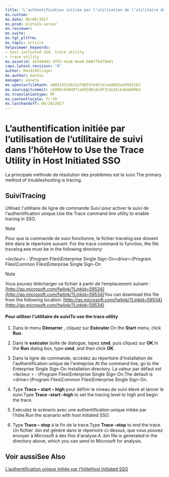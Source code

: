 ```yaml
---
title: "L’authentification initiée par l’utilisation de l’utilitaire de suivi dans l’hôte | Documents Microsoft"
ms.custom: 
ms.date: 06/08/2017
ms.prod: biztalk-server
ms.reviewer: 
ms.suite: 
ms.tgt_pltfrm: 
ms.topic: article
helpviewer_keywords:
- host initiated SSO, trace utility
- trace utility
ms.assetid: a53444d1-3f63-42a6-8ee6-b60ff9af9e41
caps.latest.revision: "8"
author: MandiOhlinger
ms.author: mandia
manager: anneta
ms.openlocfilehash: e00514515b31e79655fe457e1aa8682edf002183
ms.sourcegitcommit: cb908c540d8f1a692d01dc8f313e16cb4b4e696d
ms.translationtype: MT
ms.contentlocale: fr-FR
ms.lasthandoff: 09/20/2017
---
```

# <a name="how-to-use-the-trace-utility-in-host-initiated-sso"></a><span data-ttu-id="88bba-102">L’authentification initiée par l’utilisation de l’utilitaire de suivi dans l’hôte</span><span class="sxs-lookup"><span data-stu-id="88bba-102">How to Use the Trace Utility in Host Initiated SSO</span></span>
<span data-ttu-id="88bba-103">La principale méthode de résolution des problèmes est le suivi.</span><span class="sxs-lookup"><span data-stu-id="88bba-103">The primary method of troubleshooting is tracing.</span></span>  
  
## <a name="tracing"></a><span data-ttu-id="88bba-104">Suivi</span><span class="sxs-lookup"><span data-stu-id="88bba-104">Tracing</span></span>  
 <span data-ttu-id="88bba-105">Utilisez l'utilitaire de ligne de commande Suivi pour activer le suivi de l'authentification unique.</span><span class="sxs-lookup"><span data-stu-id="88bba-105">Use the Trace command line utility to enable tracing in SSO.</span></span>  
  
> [!NOTE]
>  <span data-ttu-id="88bba-106">Pour que la commande de suivi fonctionne, le fichier tracelog.exe doivent être dans le répertoire suivant :</span><span class="sxs-lookup"><span data-stu-id="88bba-106">For the trace command to function, the file tracelog.exe must be in the following directory:</span></span>  
>   
>  <span data-ttu-id="88bba-107">\<*lecteur*> : \Program Files\Enterprise Single Sign-On</span><span class="sxs-lookup"><span data-stu-id="88bba-107">\<*drive*>:\Program Files\Common Files\Enterprise Single Sign-On</span></span>  
  
> [!NOTE]
>  <span data-ttu-id="88bba-108">Vous pouvez télécharger ce fichier à partir de l’emplacement suivant : [http://go.microsoft.com/fwlink/?LinkId=59534](http://go.microsoft.com/fwlink/?LinkId=59534)</span><span class="sxs-lookup"><span data-stu-id="88bba-108">You can download this file from the following location: [http://go.microsoft.com/fwlink/?LinkId=59534](http://go.microsoft.com/fwlink/?LinkId=59534)</span></span>  
  
#### <a name="to-use-the-trace-utility"></a><span data-ttu-id="88bba-109">Pour utiliser l'utilitaire de suivi</span><span class="sxs-lookup"><span data-stu-id="88bba-109">To use the trace utility</span></span>  
  
1.  <span data-ttu-id="88bba-110">Dans le menu **Démarrer** , cliquez sur **Exécuter**.</span><span class="sxs-lookup"><span data-stu-id="88bba-110">On the **Start** menu, click **Run**.</span></span>  
  
2.  <span data-ttu-id="88bba-111">Dans le **exécuter** boîte de dialogue, tapez **cmd**, puis cliquez sur **OK**.</span><span class="sxs-lookup"><span data-stu-id="88bba-111">In the **Run** dialog box, type **cmd**, and then click **OK**.</span></span>  
  
3.  <span data-ttu-id="88bba-112">Dans la ligne de commande, accédez au répertoire d'installation de l'authentification unique de l'entreprise.</span><span class="sxs-lookup"><span data-stu-id="88bba-112">At the command line, go to the Enterprise Single Sign-On installation directory.</span></span> <span data-ttu-id="88bba-113">La valeur par défaut est \<lecteur > : \Program Files\Enterprise Single Sign-On.</span><span class="sxs-lookup"><span data-stu-id="88bba-113">The default is \<drive>:\Program Files\Common Files\Enterprise Single Sign-On.</span></span>  
  
4.  <span data-ttu-id="88bba-114">Type **Trace – start – high** pour définir le niveau de suivi élevé et lancer le suivi.</span><span class="sxs-lookup"><span data-stu-id="88bba-114">Type **Trace –start –high** to set the tracing level to high and begin the trace.</span></span>  
  
5.  <span data-ttu-id="88bba-115">Exécutez le scénario avec une authentification unique initiée par l'hôte.</span><span class="sxs-lookup"><span data-stu-id="88bba-115">Run the scenario with host initiated SSO.</span></span>  
  
6.  <span data-ttu-id="88bba-116">Type **Trace – stop** à la fin de la trace.</span><span class="sxs-lookup"><span data-stu-id="88bba-116">Type **Trace –stop** to end the trace.</span></span> <span data-ttu-id="88bba-117">Un fichier .bin est généré dans le répertoire ci-dessus, que vous pouvez envoyer à Microsoft à des fins d'analyse.</span><span class="sxs-lookup"><span data-stu-id="88bba-117">A .bin file is generated in the directory above, which you can send to Microsoft for analysis.</span></span>  
  
## <a name="see-also"></a><span data-ttu-id="88bba-118">Voir aussi</span><span class="sxs-lookup"><span data-stu-id="88bba-118">See Also</span></span>  
 [<span data-ttu-id="88bba-119">L’authentification unique initiée par l’hôte</span><span class="sxs-lookup"><span data-stu-id="88bba-119">Host Initiated SSO</span></span>](../core/host-initiated-sso.md)